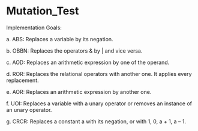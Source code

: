 # Mutation_Test
Implementation Goals:

a. ABS: Replaces a variable by its negation.

b. OBBN: Replaces the operators & by | and vice versa.

c. AOD: Replaces an arithmetic expression by one of the operand.

d. ROR: Replaces the relational operators with another one. It applies every replacement.

e. AOR: Replaces an arithmetic expression by another one.

f. UOI: Replaces a variable with a unary operator or removes an instance of an unary operator.

g. CRCR: Replaces a constant a with its negation, or with 1, 0, a + 1, a – 1.

